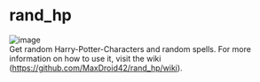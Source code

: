 # rand_hp
![image](https://img.shields.io/github/last-commit/MaxDroid42/rand_hp.svg)  
Get random Harry-Potter-Characters and random spells. For more information on how to use it, visit the wiki (https://github.com/MaxDroid42/rand_hp/wiki).
